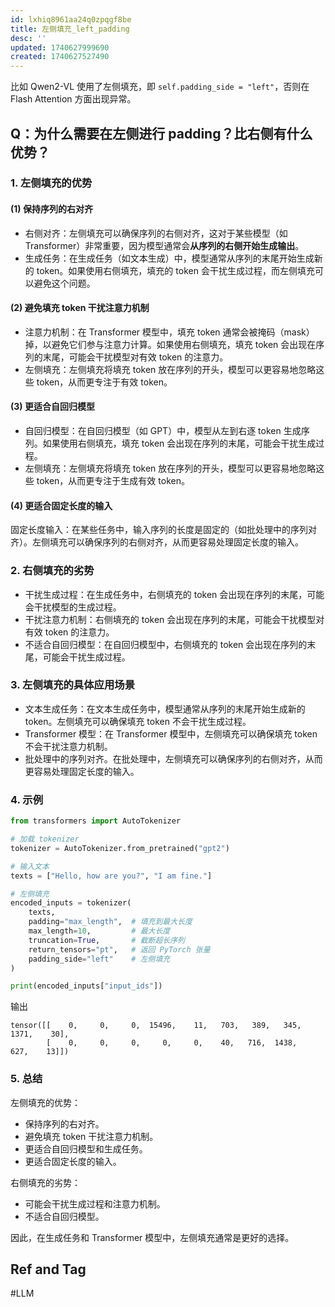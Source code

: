 ```yaml
---
id: lxhiq8961aa24q0zpqgf8be
title: 左侧填充_left_padding
desc: ''
updated: 1740627999690
created: 1740627527490
---
```


比如 Qwen2-VL 使用了左侧填充，即 `self.padding_side = "left"`，否则在 Flash Attention 方面出现异常。

## Q：为什么需要在左侧进行 padding？比右侧有什么优势？

### 1. 左侧填充的优势

#### (1) 保持序列的右对齐
- 右侧对齐：左侧填充可以确保序列的右侧对齐，这对于某些模型（如 Transformer）非常重要，因为模型通常会**从序列的右侧开始生成输出**。
- 生成任务：在生成任务（如文本生成）中，模型通常从序列的末尾开始生成新的 token。如果使用右侧填充，填充的 token 会干扰生成过程，而左侧填充可以避免这个问题。

#### (2) 避免填充 token 干扰注意力机制
- 注意力机制：在 Transformer 模型中，填充 token 通常会被掩码（mask）掉，以避免它们参与注意力计算。如果使用右侧填充，填充 token 会出现在序列的末尾，可能会干扰模型对有效 token 的注意力。
- 左侧填充：左侧填充将填充 token 放在序列的开头，模型可以更容易地忽略这些 token，从而更专注于有效 token。

#### (3) 更适合自回归模型
- 自回归模型：在自回归模型（如 GPT）中，模型从左到右逐 token 生成序列。如果使用右侧填充，填充 token 会出现在序列的末尾，可能会干扰生成过程。
- 左侧填充：左侧填充将填充 token 放在序列的开头，模型可以更容易地忽略这些 token，从而更专注于生成有效 token。

#### (4) 更适合固定长度的输入

固定长度输入：在某些任务中，输入序列的长度是固定的（如批处理中的序列对齐）。左侧填充可以确保序列的右侧对齐，从而更容易处理固定长度的输入。

### 2. 右侧填充的劣势

- 干扰生成过程：在生成任务中，右侧填充的 token 会出现在序列的末尾，可能会干扰模型的生成过程。
- 干扰注意力机制：右侧填充的 token 会出现在序列的末尾，可能会干扰模型对有效 token 的注意力。
- 不适合自回归模型：在自回归模型中，右侧填充的 token 会出现在序列的末尾，可能会干扰生成过程。

### 3. 左侧填充的具体应用场景

- 文本生成任务：在文本生成任务中，模型通常从序列的末尾开始生成新的 token。左侧填充可以确保填充 token 不会干扰生成过程。
- Transformer 模型：在 Transformer 模型中，左侧填充可以确保填充 token 不会干扰注意力机制。
- 批处理中的序列对齐。在批处理中，左侧填充可以确保序列的右侧对齐，从而更容易处理固定长度的输入。

### 4. 示例

```py
from transformers import AutoTokenizer

# 加载 tokenizer
tokenizer = AutoTokenizer.from_pretrained("gpt2")

# 输入文本
texts = ["Hello, how are you?", "I am fine."]

# 左侧填充
encoded_inputs = tokenizer(
    texts,
    padding="max_length",  # 填充到最大长度
    max_length=10,         # 最大长度
    truncation=True,       # 截断超长序列
    return_tensors="pt",   # 返回 PyTorch 张量
    padding_side="left"    # 左侧填充
)

print(encoded_inputs["input_ids"])
```

输出

```
tensor([[    0,     0,     0,  15496,    11,   703,   389,   345,  1371,    30],
        [    0,     0,     0,     0,     0,    40,   716,  1438,   627,    13]])
```

### 5. 总结

左侧填充的优势：
- 保持序列的右对齐。
- 避免填充 token 干扰注意力机制。
- 更适合自回归模型和生成任务。
- 更适合固定长度的输入。

右侧填充的劣势：
- 可能会干扰生成过程和注意力机制。
- 不适合自回归模型。

因此，在生成任务和 Transformer 模型中，左侧填充通常是更好的选择。

## Ref and Tag

#LLM
